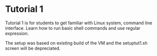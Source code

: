 # Tutorial 1

Tutorial 1 is for students to get familiar with Linux system, command line interface. Learn how to run basic shell commands and use regular expression.

The setup was based on existing build of the VM and the setuptut1.sh screen will be depreciated.

